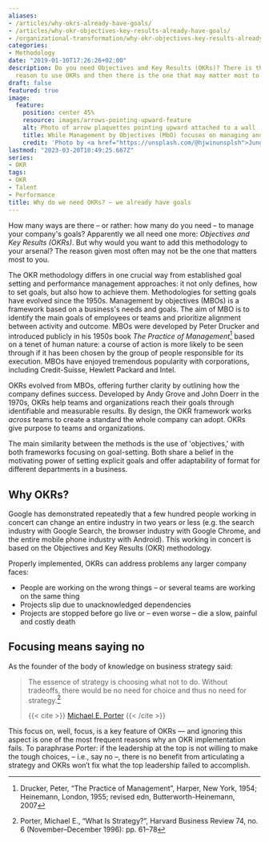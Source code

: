 ```yaml
---
aliases:
- /articles/why-okrs-already-have-goals/
- /articles/why-okr-objectives-key-results-already-have-goals/
- /organizational-transformation/why-okr-objectives-key-results-already-have-goals/
categories:
- Methodology
date: "2019-01-10T17:26:26+02:00"
description: Do you need Objectives and Key Results (OKRs)? There is the most popular
  reason to use OKRs and then there is the one that may matter most to you.
draft: false
featured: true
image:
  feature:
    position: center 45%
    resource: images/arrows-pointing-upward-feature
    alt: Photo of arrow plaquettes pointing upward attached to a wall
    title: While Management by Objectives (MbO) focuses on managing and assessing the individual, Objectives and Key Results (OKR) are concerned with results that are achievable only by team work
    credit: 'Photo by <a href="https://unsplash.com/@hjwinunsplsh">Jungwoo Hong</a> on <a href="https://unsplash.com/photos/cYUMaCqMYvI">Unsplash</a>'
lastmod: "2023-03-20T10:49:25.667Z"
series:
- OKR
tags:
- OKR
- Talent
- Performance
title: Why do we need OKRs? – we already have goals
---
```


How many ways are there – or rather: how many do you need – to manage your company's goals? Apparently we all need one more: *Objectives and Key Results (OKRs)*. But why would you want to add this methodology to your arsenal? The reason given most often may not be the one that matters most to you.

The OKR methodology differs in one crucial way from established goal setting and performance management approaches: it not only defines, how to set goals, but also how to achieve them.
Methodologies for setting goals have evolved since the 1950s. Management by objectives (MBOs) is a framework based on a business's needs and goals. The aim of MBO is to identify the main goals of employees or teams and prioritize alignment between activity and outcome. MBOs were developed by Peter Drucker and introduced publicly in his 1950s book *The Practice of Management*[^practice-of-management] based on a tenet of human nature: a course of action is more likely to be seen through if it has been chosen by the group of people responsible for its execution. MBOs have enjoyed tremendous popularity with corporations, including Credit-Suisse, Hewlett Packard and Intel.

OKRs evolved from MBOs, offering further clarity by outlining how the company defines success. Developed by Andy Grove and John Doerr in the 1970s, OKRs help teams and organizations reach their goals through identifiable and measurable results. By design, the OKR framework works *across* teams to create a standard the whole company can adopt. OKRs give purpose to teams and organizations.

The main similarity between the methods is the use of 'objectives,' with both frameworks focusing on goal-setting. Both share a belief in the motivating power of setting explicit goals and offer adaptability of format for different departments in a business. 

## Why OKRs?

Google has demonstrated repeatedly that a few hundred people working in concert can change an entire industry in two years or less (e.g. the search industry with Google Search, the browser industry with Google Chrome, and the entire mobile phone industry with Android). This working in concert is based on the Objectives and Key Results (OKR) methodology. 

Properly implemented, OKRs can address problems any larger company faces:

- People are working on the wrong things – or several teams are working on the same thing
- Projects slip due to unacknowledged dependencies
- Projects are stopped before go live or – even worse – die a slow, painful and costly death

## Focusing means saying no

As the founder of the body of knowledge on business strategy said:

> The essence of strategy is choosing what not to do. Without tradeoffs, there would be no need for choice and thus no need for strategy.[^what-is-strategy]
>
> {{< cite >}} [Michael E. Porter](https://en.wikipedia.org/wiki/Michael_Porter) {{< /cite >}}

This focus on, well, focus, is a key feature of OKRs — and ignoring this aspect is one of the most frequent reasons why an OKR implementation fails. To paraphrase Porter: if the leadership at the top is not willing to make the tough choices, – i.e., say no –, there is no benefit from articulating a strategy and OKRs won′t fix what the top leadership failed to accomplish.

[^practice-of-management]: Drucker, Peter, “The Practice of Management”, Harper, New York, 1954; Heinemann, London, 1955; revised edn, Butterworth-Heinemann, 2007

[^what-is-strategy]: Porter, Michael E., “What Is Strategy?”, Harvard Business Review 74, no. 6 (November–December 1996): pp. 61–78
